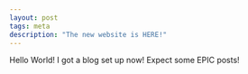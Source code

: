 ```yaml
---
layout: post
tags: meta
description: "The new website is HERE!"
---
```

Hello World!
I got a blog set up now!
Expect some EPIC posts!
